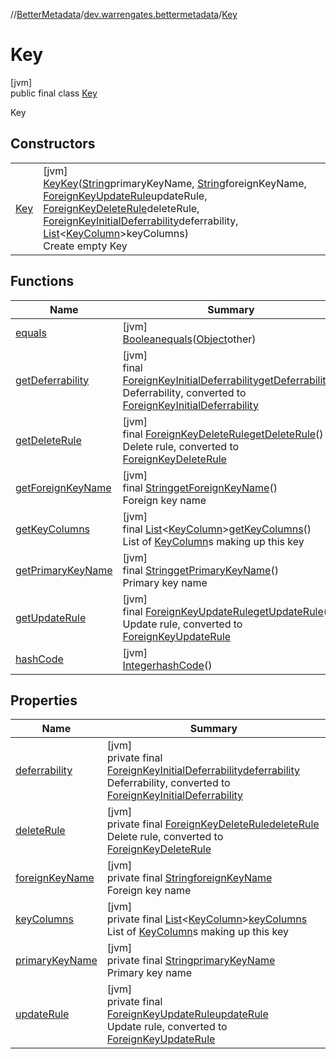 //[BetterMetadata](../../../index.md)/[dev.warrengates.bettermetadata](../index.md)/[Key](index.md)

# Key

[jvm]\
public final class [Key](index.md)

Key

## Constructors

| | |
|---|---|
| [Key](-key.md) | [jvm]<br>[Key](index.md)[Key](-key.md)([String](https://docs.oracle.com/javase/8/docs/api/java/lang/String.html)primaryKeyName, [String](https://docs.oracle.com/javase/8/docs/api/java/lang/String.html)foreignKeyName, [ForeignKeyUpdateRule](../-foreign-key-update-rule/index.md)updateRule, [ForeignKeyDeleteRule](../-foreign-key-delete-rule/index.md)deleteRule, [ForeignKeyInitialDeferrability](../-foreign-key-initial-deferrability/index.md)deferrability, [List](https://docs.oracle.com/javase/8/docs/api/java/util/List.html)&lt;[KeyColumn](../-key-column/index.md)&gt;keyColumns)<br>Create empty Key |

## Functions

| Name | Summary |
|---|---|
| [equals](equals.md) | [jvm]<br>[Boolean](https://docs.oracle.com/javase/8/docs/api/java/lang/Boolean.html)[equals](equals.md)([Object](https://docs.oracle.com/javase/8/docs/api/java/lang/Object.html)other) |
| [getDeferrability](get-deferrability.md) | [jvm]<br>final [ForeignKeyInitialDeferrability](../-foreign-key-initial-deferrability/index.md)[getDeferrability](get-deferrability.md)()<br>Deferrability, converted to [ForeignKeyInitialDeferrability](../-foreign-key-initial-deferrability/index.md) |
| [getDeleteRule](get-delete-rule.md) | [jvm]<br>final [ForeignKeyDeleteRule](../-foreign-key-delete-rule/index.md)[getDeleteRule](get-delete-rule.md)()<br>Delete rule, converted to [ForeignKeyDeleteRule](../-foreign-key-delete-rule/index.md) |
| [getForeignKeyName](get-foreign-key-name.md) | [jvm]<br>final [String](https://docs.oracle.com/javase/8/docs/api/java/lang/String.html)[getForeignKeyName](get-foreign-key-name.md)()<br>Foreign key name |
| [getKeyColumns](get-key-columns.md) | [jvm]<br>final [List](https://docs.oracle.com/javase/8/docs/api/java/util/List.html)&lt;[KeyColumn](../-key-column/index.md)&gt;[getKeyColumns](get-key-columns.md)()<br>List of [KeyColumn](../-key-column/index.md)s making up this key |
| [getPrimaryKeyName](get-primary-key-name.md) | [jvm]<br>final [String](https://docs.oracle.com/javase/8/docs/api/java/lang/String.html)[getPrimaryKeyName](get-primary-key-name.md)()<br>Primary key name |
| [getUpdateRule](get-update-rule.md) | [jvm]<br>final [ForeignKeyUpdateRule](../-foreign-key-update-rule/index.md)[getUpdateRule](get-update-rule.md)()<br>Update rule, converted to [ForeignKeyUpdateRule](../-foreign-key-update-rule/index.md) |
| [hashCode](hash-code.md) | [jvm]<br>[Integer](https://docs.oracle.com/javase/8/docs/api/java/lang/Integer.html)[hashCode](hash-code.md)() |

## Properties

| Name | Summary |
|---|---|
| [deferrability](index.md#14172737%2FProperties%2F-1216412040) | [jvm]<br>private final [ForeignKeyInitialDeferrability](../-foreign-key-initial-deferrability/index.md)[deferrability](index.md#14172737%2FProperties%2F-1216412040)<br>Deferrability, converted to [ForeignKeyInitialDeferrability](../-foreign-key-initial-deferrability/index.md) |
| [deleteRule](index.md#1684522984%2FProperties%2F-1216412040) | [jvm]<br>private final [ForeignKeyDeleteRule](../-foreign-key-delete-rule/index.md)[deleteRule](index.md#1684522984%2FProperties%2F-1216412040)<br>Delete rule, converted to [ForeignKeyDeleteRule](../-foreign-key-delete-rule/index.md) |
| [foreignKeyName](index.md#1556701945%2FProperties%2F-1216412040) | [jvm]<br>private final [String](https://docs.oracle.com/javase/8/docs/api/java/lang/String.html)[foreignKeyName](index.md#1556701945%2FProperties%2F-1216412040)<br>Foreign key name |
| [keyColumns](index.md#-906588527%2FProperties%2F-1216412040) | [jvm]<br>private final [List](https://docs.oracle.com/javase/8/docs/api/java/util/List.html)&lt;[KeyColumn](../-key-column/index.md)&gt;[keyColumns](index.md#-906588527%2FProperties%2F-1216412040)<br>List of [KeyColumn](../-key-column/index.md)s making up this key |
| [primaryKeyName](index.md#498776103%2FProperties%2F-1216412040) | [jvm]<br>private final [String](https://docs.oracle.com/javase/8/docs/api/java/lang/String.html)[primaryKeyName](index.md#498776103%2FProperties%2F-1216412040)<br>Primary key name |
| [updateRule](index.md#-911535734%2FProperties%2F-1216412040) | [jvm]<br>private final [ForeignKeyUpdateRule](../-foreign-key-update-rule/index.md)[updateRule](index.md#-911535734%2FProperties%2F-1216412040)<br>Update rule, converted to [ForeignKeyUpdateRule](../-foreign-key-update-rule/index.md) |
